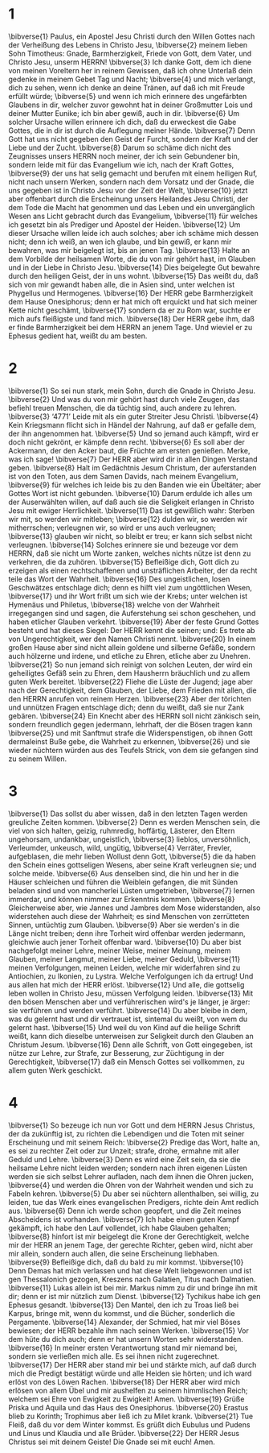 # 1 
\bibverse{1} Paulus, ein Apostel Jesu Christi durch den Willen Gottes nach der Verheißung des Lebens in Christo Jesu, \bibverse{2} meinem lieben Sohn Timotheus: Gnade, Barmherzigkeit, Friede von Gott, dem Vater, und Christo Jesu, unserm HERRN! \bibverse{3} Ich danke Gott, dem ich diene von meinen Voreltern her in reinem Gewissen, daß ich ohne Unterlaß dein gedenke in meinem Gebet Tag und Nacht; \bibverse{4} und mich verlangt, dich zu sehen, wenn ich denke an deine Tränen, auf daß ich mit Freude erfüllt würde; \bibverse{5} und wenn ich mich erinnere des ungefärbten Glaubens in dir, welcher zuvor gewohnt hat in deiner Großmutter Lois und deiner Mutter Eunike; ich bin aber gewiß, auch in dir. \bibverse{6} Um solcher Ursache willen erinnere ich dich, daß du erweckest die Gabe Gottes, die in dir ist durch die Auflegung meiner Hände. \bibverse{7} Denn Gott hat uns nicht gegeben den Geist der Furcht, sondern der Kraft und der Liebe und der Zucht. \bibverse{8} Darum so schäme dich nicht des Zeugnisses unsers HERRN noch meiner, der ich sein Gebundener bin, sondern leide mit für das Evangelium wie ich, nach der Kraft Gottes, \bibverse{9} der uns hat selig gemacht und berufen mit einem heiligen Ruf, nicht nach unsern Werken, sondern nach dem Vorsatz und der Gnade, die uns gegeben ist in Christo Jesu vor der Zeit der Welt, \bibverse{10} jetzt aber offenbart durch die Erscheinung unsers Heilandes Jesu Christi, der dem Tode die Macht hat genommen und das Leben und ein unvergänglich Wesen ans Licht gebracht durch das Evangelium, \bibverse{11} für welches ich gesetzt bin als Prediger und Apostel der Heiden. \bibverse{12} Um dieser Ursache willen leide ich auch solches; aber ich schäme mich dessen nicht; denn ich weiß, an wen ich glaube, und bin gewiß, er kann mir bewahren, was mir beigelegt ist, bis an jenen Tag. \bibverse{13} Halte an dem Vorbilde der heilsamen Worte, die du von mir gehört hast, im Glauben und in der Liebe in Christo Jesu. \bibverse{14} Dies beigelegte Gut bewahre durch den heiligen Geist, der in uns wohnt. \bibverse{15} Das weißt du, daß sich von mir gewandt haben alle, die in Asien sind, unter welchen ist Phygellus und Hermogenes. \bibverse{16} Der HERR gebe Barmherzigkeit dem Hause Onesiphorus; denn er hat mich oft erquickt und hat sich meiner Kette nicht geschämt, \bibverse{17} sondern da er zu Rom war, suchte er mich aufs fleißigste und fand mich. \bibverse{18} Der HERR gebe ihm, daß er finde Barmherzigkeit bei dem HERRN an jenem Tage. Und wieviel er zu Ephesus gedient hat, weißt du am besten. 

# 2 
\bibverse{1} So sei nun stark, mein Sohn, durch die Gnade in Christo Jesu. \bibverse{2} Und was du von mir gehört hast durch viele Zeugen, das befiehl treuen Menschen, die da tüchtig sind, auch andere zu lehren. \bibverse{3} ‘4771’ Leide mit als ein guter Streiter Jesu Christi. \bibverse{4} Kein Kriegsmann flicht sich in Händel der Nahrung, auf daß er gefalle dem, der ihn angenommen hat. \bibverse{5} Und so jemand auch kämpft, wird er doch nicht gekrönt, er kämpfe denn recht. \bibverse{6} Es soll aber der Ackermann, der den Acker baut, die Früchte am ersten genießen. Merke, was ich sage! \bibverse{7} Der HERR aber wird dir in allen Dingen Verstand geben. \bibverse{8} Halt im Gedächtnis Jesum Christum, der auferstanden ist von den Toten, aus dem Samen Davids, nach meinem Evangelium, \bibverse{9} für welches ich leide bis zu den Banden wie ein Übeltäter; aber Gottes Wort ist nicht gebunden. \bibverse{10} Darum erdulde ich alles um der Auserwählten willen, auf daß auch sie die Seligkeit erlangen in Christo Jesu mit ewiger Herrlichkeit. \bibverse{11} Das ist gewißlich wahr: Sterben wir mit, so werden wir mitleben; \bibverse{12} dulden wir, so werden wir mitherrschen; verleugnen wir, so wird er uns auch verleugnen; \bibverse{13} glauben wir nicht, so bleibt er treu; er kann sich selbst nicht verleugnen. \bibverse{14} Solches erinnere sie und bezeuge vor dem HERRN, daß sie nicht um Worte zanken, welches nichts nütze ist denn zu verkehren, die da zuhören. \bibverse{15} Befleißige dich, Gott dich zu erzeigen als einen rechtschaffenen und unsträflichen Arbeiter, der da recht teile das Wort der Wahrheit. \bibverse{16} Des ungeistlichen, losen Geschwätzes entschlage dich; denn es hilft viel zum ungöttlichen Wesen, \bibverse{17} und ihr Wort frißt um sich wie der Krebs; unter welchen ist Hymenäus und Philetus, \bibverse{18} welche von der Wahrheit irregegangen sind und sagen, die Auferstehung sei schon geschehen, und haben etlicher Glauben verkehrt. \bibverse{19} Aber der feste Grund Gottes besteht und hat dieses Siegel: Der HERR kennt die seinen; und: Es trete ab von Ungerechtigkeit, wer den Namen Christi nennt. \bibverse{20} In einem großen Hause aber sind nicht allein goldene und silberne Gefäße, sondern auch hölzerne und irdene, und etliche zu Ehren, etliche aber zu Unehren. \bibverse{21} So nun jemand sich reinigt von solchen Leuten, der wird ein geheiligtes Gefäß sein zu Ehren, dem Hausherrn bräuchlich und zu allem guten Werk bereitet. \bibverse{22} Fliehe die Lüste der Jugend; jage aber nach der Gerechtigkeit, dem Glauben, der Liebe, dem Frieden mit allen, die den HERRN anrufen von reinem Herzen. \bibverse{23} Aber der törichten und unnützen Fragen entschlage dich; denn du weißt, daß sie nur Zank gebären. \bibverse{24} Ein Knecht aber des HERRN soll nicht zänkisch sein, sondern freundlich gegen jedermann, lehrhaft, der die Bösen tragen kann \bibverse{25} und mit Sanftmut strafe die Widerspenstigen, ob ihnen Gott dermaleinst Buße gebe, die Wahrheit zu erkennen, \bibverse{26} und sie wieder nüchtern würden aus des Teufels Strick, von dem sie gefangen sind zu seinem Willen. 

# 3 
\bibverse{1} Das sollst du aber wissen, daß in den letzten Tagen werden greuliche Zeiten kommen. \bibverse{2} Denn es werden Menschen sein, die viel von sich halten, geizig, ruhmredig, hoffärtig, Lästerer, den Eltern ungehorsam, undankbar, ungeistlich, \bibverse{3} lieblos, unversöhnlich, Verleumder, unkeusch, wild, ungütig, \bibverse{4} Verräter, Frevler, aufgeblasen, die mehr lieben Wollust denn Gott, \bibverse{5} die da haben den Schein eines gottseligen Wesens, aber seine Kraft verleugnen sie; und solche meide. \bibverse{6} Aus denselben sind, die hin und her in die Häuser schleichen und führen die Weiblein gefangen, die mit Sünden beladen sind und von mancherlei Lüsten umgetrieben, \bibverse{7} lernen immerdar, und können nimmer zur Erkenntnis kommen. \bibverse{8} Gleicherweise aber, wie Jannes und Jambres dem Mose widerstanden, also widerstehen auch diese der Wahrheit; es sind Menschen von zerrütteten Sinnen, untüchtig zum Glauben. \bibverse{9} Aber sie werden's in die Länge nicht treiben; denn ihre Torheit wird offenbar werden jedermann, gleichwie auch jener Torheit offenbar ward. \bibverse{10} Du aber bist nachgefolgt meiner Lehre, meiner Weise, meiner Meinung, meinem Glauben, meiner Langmut, meiner Liebe, meiner Geduld, \bibverse{11} meinen Verfolgungen, meinen Leiden, welche mir widerfahren sind zu Antiochien, zu Ikonien, zu Lystra. Welche Verfolgungen ich da ertrug! Und aus allen hat mich der HERR erlöst. \bibverse{12} Und alle, die gottselig leben wollen in Christo Jesu, müssen Verfolgung leiden. \bibverse{13} Mit den bösen Menschen aber und verführerischen wird's je länger, je ärger: sie verführen und werden verführt. \bibverse{14} Du aber bleibe in dem, was du gelernt hast und dir vertrauet ist, sintemal du weißt, von wem du gelernt hast. \bibverse{15} Und weil du von Kind auf die heilige Schrift weißt, kann dich dieselbe unterweisen zur Seligkeit durch den Glauben an Christum Jesum. \bibverse{16} Denn alle Schrift, von Gott eingegeben, ist nütze zur Lehre, zur Strafe, zur Besserung, zur Züchtigung in der Gerechtigkeit, \bibverse{17} daß ein Mensch Gottes sei vollkommen, zu allem guten Werk geschickt. 

# 4 
\bibverse{1} So bezeuge ich nun vor Gott und dem HERRN Jesus Christus, der da zukünftig ist, zu richten die Lebendigen und die Toten mit seiner Erscheinung und mit seinem Reich: \bibverse{2} Predige das Wort, halte an, es sei zu rechter Zeit oder zur Unzeit; strafe, drohe, ermahne mit aller Geduld und Lehre. \bibverse{3} Denn es wird eine Zeit sein, da sie die heilsame Lehre nicht leiden werden; sondern nach ihren eigenen Lüsten werden sie sich selbst Lehrer aufladen, nach dem ihnen die Ohren jucken, \bibverse{4} und werden die Ohren von der Wahrheit wenden und sich zu Fabeln kehren. \bibverse{5} Du aber sei nüchtern allenthalben, sei willig, zu leiden, tue das Werk eines evangelischen Predigers, richte dein Amt redlich aus. \bibverse{6} Denn ich werde schon geopfert, und die Zeit meines Abscheidens ist vorhanden. \bibverse{7} Ich habe einen guten Kampf gekämpft, ich habe den Lauf vollendet, ich habe Glauben gehalten; \bibverse{8} hinfort ist mir beigelegt die Krone der Gerechtigkeit, welche mir der HERR an jenem Tage, der gerechte Richter, geben wird, nicht aber mir allein, sondern auch allen, die seine Erscheinung liebhaben. \bibverse{9} Befleißige dich, daß du bald zu mir kommst. \bibverse{10} Denn Demas hat mich verlassen und hat diese Welt liebgewonnen und ist gen Thessalonich gezogen, Kreszens nach Galatien, Titus nach Dalmatien. \bibverse{11} Lukas allein ist bei mir. Markus nimm zu dir und bringe ihn mit dir; denn er ist mir nützlich zum Dienst. \bibverse{12} Tychikus habe ich gen Ephesus gesandt. \bibverse{13} Den Mantel, den ich zu Troas ließ bei Karpus, bringe mit, wenn du kommst, und die Bücher, sonderlich die Pergamente. \bibverse{14} Alexander, der Schmied, hat mir viel Böses bewiesen; der HERR bezahle ihm nach seinen Werken. \bibverse{15} Vor dem hüte du dich auch; denn er hat unsern Worten sehr widerstanden. \bibverse{16} In meiner ersten Verantwortung stand mir niemand bei, sondern sie verließen mich alle. Es sei ihnen nicht zugerechnet. \bibverse{17} Der HERR aber stand mir bei und stärkte mich, auf daß durch mich die Predigt bestätigt würde und alle Heiden sie hörten; und ich ward erlöst von des Löwen Rachen. \bibverse{18} Der HERR aber wird mich erlösen von allem Übel und mir aushelfen zu seinem himmlischen Reich; welchem sei Ehre von Ewigkeit zu Ewigkeit! Amen. \bibverse{19} Grüße Priska und Aquila und das Haus des Onesiphorus. \bibverse{20} Erastus blieb zu Korinth; Trophimus aber ließ ich zu Milet krank. \bibverse{21} Tue Fleiß, daß du vor dem Winter kommst. Es grüßt dich Eubulus und Pudens und Linus und Klaudia und alle Brüder. \bibverse{22} Der HERR Jesus Christus sei mit deinem Geiste! Die Gnade sei mit euch! Amen. 